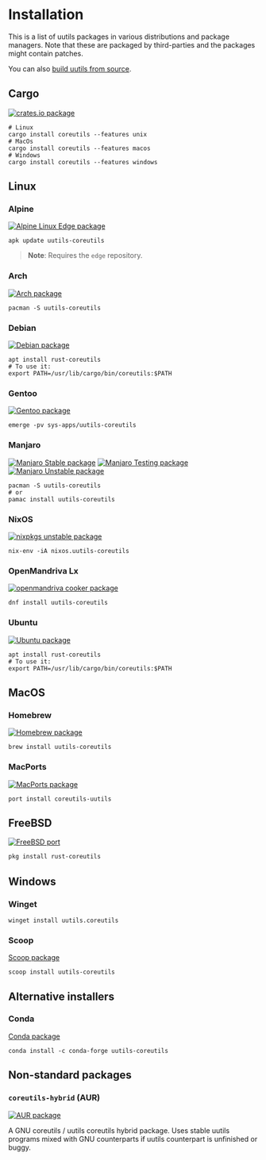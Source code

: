 <!-- spell-checker:ignore pacman pamac nixpkgs openmandriva conda winget -->

# Installation

This is a list of uutils packages in various distributions and package managers.
Note that these are packaged by third-parties and the packages might contain
patches.

You can also [build uutils from source](build.md).

<!-- toc -->

## Cargo

[![crates.io package](https://repology.org/badge/version-for-repo/crates_io/uutils-coreutils.svg)](https://crates.io/crates/coreutils)

```shell
# Linux
cargo install coreutils --features unix
# MacOs
cargo install coreutils --features macos
# Windows
cargo install coreutils --features windows
```

## Linux

### Alpine

[![Alpine Linux Edge package](https://repology.org/badge/version-for-repo/alpine_edge/uutils-coreutils.svg)](https://pkgs.alpinelinux.org/packages?name=uutils-coreutils)

```shell
apk update uutils-coreutils
```

> **Note**: Requires the `edge` repository.

### Arch

[![Arch package](https://repology.org/badge/version-for-repo/arch/uutils-coreutils.svg)](https://archlinux.org/packages/extra/x86_64/uutils-coreutils/)

```shell
pacman -S uutils-coreutils
```

### Debian

[![Debian package](https://repology.org/badge/version-for-repo/debian_unstable/uutils-coreutils.svg)](https://packages.debian.org/sid/source/rust-coreutils)

```shell
apt install rust-coreutils
# To use it:
export PATH=/usr/lib/cargo/bin/coreutils:$PATH
```

### Gentoo

[![Gentoo package](https://repology.org/badge/version-for-repo/gentoo/uutils-coreutils.svg)](https://packages.gentoo.org/packages/sys-apps/uutils-coreutils)

```shell
emerge -pv sys-apps/uutils-coreutils
```

### Manjaro

[![Manjaro Stable package](https://repology.org/badge/version-for-repo/manjaro_stable/uutils-coreutils.svg)](https://packages.manjaro.org/?query=uutils-coreutils)
[![Manjaro Testing package](https://repology.org/badge/version-for-repo/manjaro_testing/uutils-coreutils.svg)](https://packages.manjaro.org/?query=uutils-coreutils)
[![Manjaro Unstable package](https://repology.org/badge/version-for-repo/manjaro_unstable/uutils-coreutils.svg)](https://packages.manjaro.org/?query=uutils-coreutils)

```shell
pacman -S uutils-coreutils
# or
pamac install uutils-coreutils
```

### NixOS

[![nixpkgs unstable package](https://repology.org/badge/version-for-repo/nix_unstable/uutils-coreutils.svg)](https://search.nixos.org/packages?query=uutils-coreutils)

```shell
nix-env -iA nixos.uutils-coreutils
```

### OpenMandriva Lx

[![openmandriva cooker package](https://repology.org/badge/version-for-repo/openmandriva_cooker/uutils-coreutils.svg)](https://repology.org/project/uutils-coreutils/versions)

```shell
dnf install uutils-coreutils
```

### Ubuntu

[![Ubuntu package](https://repology.org/badge/version-for-repo/ubuntu_23_04/uutils-coreutils.svg)](https://packages.ubuntu.com/source/lunar/rust-coreutils)

```shell
apt install rust-coreutils
# To use it:
export PATH=/usr/lib/cargo/bin/coreutils:$PATH
```

## MacOS

### Homebrew

[![Homebrew package](https://repology.org/badge/version-for-repo/homebrew/uutils-coreutils.svg)](https://formulae.brew.sh/formula/uutils-coreutils)

```shell
brew install uutils-coreutils
```

### MacPorts

[![MacPorts package](https://repology.org/badge/version-for-repo/macports/uutils-coreutils.svg)](https://ports.macports.org/port/coreutils-uutils/)

```
port install coreutils-uutils
```

## FreeBSD

[![FreeBSD port](https://repology.org/badge/version-for-repo/freebsd/uutils-coreutils.svg)](https://repology.org/project/uutils-coreutils/versions)

```sh
pkg install rust-coreutils
```

## Windows

### Winget

```shell
winget install uutils.coreutils
```

### Scoop

[Scoop package](https://scoop.sh/#/apps?q=uutils-coreutils&s=0&d=1&o=true)

```shell
scoop install uutils-coreutils
```

## Alternative installers

### Conda

[Conda package](https://anaconda.org/conda-forge/uutils-coreutils)

```
conda install -c conda-forge uutils-coreutils
```

## Non-standard packages

### `coreutils-hybrid` (AUR)

[![AUR package](https://repology.org/badge/version-for-repo/aur/coreutils-hybrid.svg)](https://aur.archlinux.org/packages/coreutils-hybrid)

A GNU coreutils / uutils coreutils hybrid package. Uses stable uutils
programs mixed with GNU counterparts if uutils counterpart is
unfinished or buggy.
